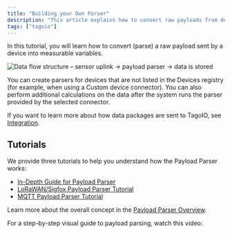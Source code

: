 ```yaml
---
title: "Building your Own Parser"
description: "This article explains how to convert raw payloads from devices into measurable variables using the TagoIO Payload Parser and links to three step-by-step tutorials plus a video walkthrough."
tags: ["tagoio"]
---
```


In this tutorial, you will learn how to convert (parse) a raw payload sent by a
device into measurable variables.

![Data flow structure – sensor uplink → payload parser → data is stored](/docs_imagem/tagoio/building-your-own-parser-2.png)

You can create parsers for devices that are not listed in the Devices registry
(for example, when using a Custom device connector). You can also perform
additional calculations on the data after the system runs the parser provided by
the selected connector.

If you want to learn more about how data packages are sent to TagoIO, see
[Integration](/docs/tagoio/integrations/index.md).

## Tutorials

We provide three tutorials to help you understand how the Payload Parser works:

- [In-Depth Guide for Payload Parser](https://community.tago.io/t/in-depth-guide-to-payload-parser/898)
- [LoRaWAN/Sigfox Payload Parser Tutorial](https://community.tago.io/t/how-to-build-a-lorawan-sigfox-payload-parser/843)
- [MQTT Payload Parser Tutorial](https://community.tago.io/t/how-to-build-an-mqtt-payload-parser/1032)

Learn more about the overall concept in the
[Payload Parser Overview](/docs/tagocore/resources/device/payload-parser.md).

For a step-by-step visual guide to payload parsing, watch this video:

<YouTube videoId="qPxTPD8qhYc" title="How to Parse Scripts Using the Payload Parser" />
